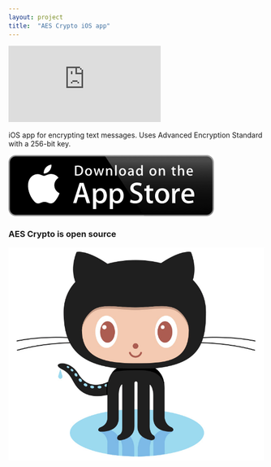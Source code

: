 ```yaml
---
layout: project
title:  "AES Crypto iOS app"
---
```


<div class='embed-container'><iframe src='http://www.youtube.com/embed/kD9XBEwzU1s?rel=0' frameborder='0' allowfullscreen></iframe></div>

iOS app for encrypting text messages. Uses Advanced Encryption Standard with a 256-bit key.

<a href='https://itunes.apple.com/us/app/aes-crypto/id782965050' title='Download on App Store'><img src='/image/logos/appstore_badge.png' alt='Download on App Store' class='AppStoreBadge'></a>


### AES Crypto is open source

<a href='https://github.com/evgenyneu/aes-text-encryption-ios' title='View source on GitHub'><img src='/image/logos/octocat.jpg' alt='View source on GitHub' class='GitHubOctocatLogo'></a>